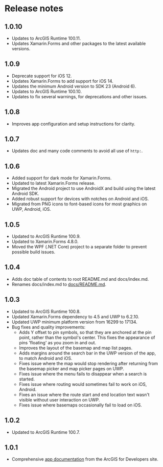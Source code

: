 # Release notes

## 1.0.10

- Updates to ArcGIS Runtime 100.11.
- Updates Xamarin.Forms and other packages to the latest available versions.

## 1.0.9

- Deprecate support for iOS 12.
- Updates Xamarin.Forms to add support for iOS 14.
- Updates the minimum Android version to SDK 23 (Android 6).
- Updates to ArcGIS Runtime 100.10.
- Updates to fix several warnings, for deprecations and other issues.

## 1.0.8

- Improves app configuration and setup instructions for clarity.

## 1.0.7

- Updates doc and many code comments to avoid all use of `http:`.

## 1.0.6

- Added support for dark mode for Xamarin.Forms.
- Updated to latest Xamarin.Forms release.
- Migrated the Android project to use AndroidX and build using the latest Android SDK.
- Added robust support for devices with notches on Android and iOS.
- Migrated from PNG icons to font-based icons for most graphics on UWP, Android, iOS.

## 1.0.5

- Updated to ArcGIS Runtime 100.9.
- Updated to Xamarin.Forms 4.8.0.
- Moved the WPF (.NET Core) project to a separate folder to prevent possible build issues.

## 1.0.4

- Adds doc table of contents to root README.md and docs/index.md.
- Renames docs/index.md to [docs/README.md](/docs/README.md).

## 1.0.3

- Updated to ArcGIS Runtime 100.8.
- Updated Xamarin.Forms dependency to 4.5 and UWP to 6.2.10.
- Updated UWP minimum platform version from 16299 to 17134.
- Bug fixes and quality improvements:
    - Adds Y offset to pin symbols, so that they are anchored at the pin point, rather than the symbol's center. This fixes the appearance of pins 'floating' as you zoom in and out.
    - Improves the layout of the basemap and map list pages.
    - Adds margins around the search bar in the UWP version of the app, to match Android and iOS.
    - Fixes issue where the map would stop rendering after returning from the basemap picker and map picker pages on UWP.
    - Fixes issue where the menu fails to disappear when a search is started.
    - Fixes issue where routing would sometimes fail to work on iOS, Android.
    - Fixes an issue where the route start and end location text wasn't visible without user interaction on UWP.
    - Fixes issue where basemaps occasionally fail to load on iOS.

## 1.0.2

- Updated to ArcGIS Runtime 100.7.

## 1.0.1

- Comprehensive [app documentation](/docs/README.md) from the ArcGIS for Developers site.
